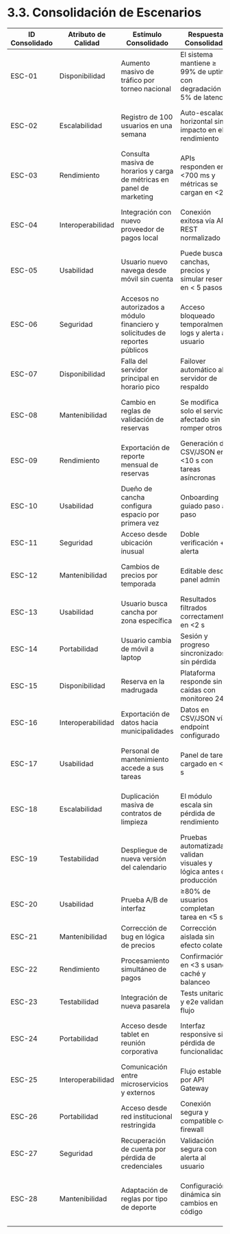 # 3.3. Consolidación de Escenarios


| ID Consolidado | Atributo de Calidad | Estímulo Consolidado                                    | Respuesta Consolidada                                                    | Escenarios Originales | Sustento                                         | Comentarios                                                    |
|---------------|--------------------|--------------------------------------------------------|-------------------------------------------------------------------------|----------------------|-------------------------------------------------|----------------------------------------------------------------|
| ESC-01        | Disponibilidad     | Aumento masivo de tráfico por torneo nacional           | El sistema mantiene ≥ 99% de uptime con degradación < 5% de latencia     | ESCP-01              | Alta concurrencia esperada en eventos deportivos grandes | Prioridad crítica para evitar pérdida de usuarios en picos     |
| ESC-02        | Escalabilidad      | Registro de 100 usuarios en una semana                   | Auto-escalado horizontal sin impacto en el rendimiento                  | ESCP-02              | La plataforma debe poder crecer sin rediseño     | Arquitectura basada en microservicios facilita el escalado     |
| ESC-03        | Rendimiento        | Consulta masiva de horarios y carga de métricas en panel de marketing | APIs responden en <700 ms y métricas se cargan en <2 s                  | ESCP-03, ESCP-27      | Requiere optimización en backend + dashboards    | Se combinan escenarios de carga en reservas y analítica        |
| ESC-04        | Interoperabilidad  | Integración con nuevo proveedor de pagos local           | Conexión exitosa vía API REST normalizado                               | ESCP-04              | SportSync debe operar con múltiples gateways     | Fundamental para expansión nacional con pasarelas locales      |
| ESC-05        | Usabilidad         | Usuario nuevo navega desde móvil sin cuenta              | Puede buscar canchas, precios y simular reserva en < 5 pasos            | ESCP-05              | Accesibilidad temprana mejora conversión          | UX simplificada desde el primer contacto                        |
| ESC-06        | Seguridad          | Accesos no autorizados a módulo financiero y solicitudes de reportes públicos | Acceso bloqueado temporalmente, logs y alerta al usuario               | ESCP-06, ESCP-16      | Se requiere cumplir estándares OWASP              | Incidentes de acceso indebido comprometen datos críticos       |
| ESC-07        | Disponibilidad     | Falla del servidor principal en horario pico             | Failover automático al servidor de respaldo                             | ESCP-07              | Necesario para alta disponibilidad real            | Implementar HA (alta disponibilidad) y balanceo               |
| ESC-08        | Mantenibilidad     | Cambio en reglas de validación de reservas               | Se modifica solo el servicio afectado sin romper otros                  | ESCP-08              | Microservicios y validaciones desacopladas        | Permite adaptarse a cambios normativos o administrativos       |
| ESC-09        | Rendimiento        | Exportación de reporte mensual de reservas               | Generación de CSV/JSON en <10 s con tareas asíncronas                   | ESCP-09              | Requiere procesamiento eficiente en background    | Casos comunes en complejos grandes o municipalidades            |
| ESC-10        | Usabilidad         | Dueño de cancha configura espacio por primera vez        | Onboarding guiado paso a paso                                           | ESCP-10              | Mejora la curva de aprendizaje y reduce errores   | Imprescindible para adopción por usuarios no técnicos          |
| ESC-11        | Seguridad          | Acceso desde ubicación inusual                            | Doble verificación + alerta                                             | ESCP-11              | Protege de secuestro de cuentas                     | Autenticación adaptativa según patrones                         |
| ESC-12        | Mantenibilidad     | Cambios de precios por temporada                          | Editable desde panel admin                                              | ESCP-12              | Debe evitarse hardcodear lógica de precios         | Simplifica operación de canchas con tarifas variables           |
| ESC-13        | Usabilidad         | Usuario busca cancha por zona específica                  | Resultados filtrados correctamente en <2 s                             | ESCP-13              | Búsqueda y filtros efectivos son clave para conversión | Diseño de UX + rendimiento de base de datos                     |
| ESC-14        | Portabilidad       | Usuario cambia de móvil a laptop                          | Sesión y progreso sincronizados sin pérdida                             | ESCP-14              | Flujo multiplataforma debe ser continuo             | Imprescindible para experiencias híbridas                      |
| ESC-15        | Disponibilidad     | Reserva en la madrugada                                   | Plataforma responde sin caídas con monitoreo 24/7                      | ESCP-15              | Complejos operan fuera del horario laboral          | Supervisión activa y redundancia técnica                        |
| ESC-16        | Interoperabilidad  | Exportación de datos hacia municipalidades               | Datos en CSV/JSON vía endpoint configurado                             | ESCP-17              | Municipalidades requieren formatos estándar          | Debe garantizar interoperabilidad con sistemas externos       |
| ESC-17        | Usabilidad         | Personal de mantenimiento accede a sus tareas            | Panel de tareas cargado en <2 s                                        | ESCP-18              | UX simplificada para personal técnico                 | Reduce dependencia de llamadas o mensajes manuales             |
| ESC-18        | Escalabilidad      | Duplicación masiva de contratos de limpieza              | El módulo escala sin pérdida de rendimiento                            | ESCP-19              | El sistema debe adaptarse a ciclos mensuales de alta actividad | Arquitectura desacoplada facilita replicación de registros     |
| ESC-19        | Testabilidad       | Despliegue de nueva versión del calendario               | Pruebas automatizadas validan visuales y lógica antes de producción    | ESCP-20              | Validación previa evita bugs en módulos críticos    | CI/CD con testing completo requerido                            |
| ESC-20        | Usabilidad         | Prueba A/B de interfaz                                   | ≥80% de usuarios completan tarea en <5 s                              | ESCP-21              | UX medible mejora la experiencia                      | Informa decisiones de diseño iterativo                         |
| ESC-21        | Mantenibilidad     | Corrección de bug en lógica de precios                    | Corrección aislada sin efecto colateral                                | ESCP-22              | Modularidad en microservicios clave                   | Minimiza regresiones en producción                              |
| ESC-22        | Rendimiento        | Procesamiento simultáneo de pagos                         | Confirmación en <3 s usando caché y balanceo                           | ESCP-23              | Sistemas financieros requieren alta velocidad          | Optimización con colas o almacenamiento intermedio             |
| ESC-23        | Testabilidad       | Integración de nueva pasarela                             | Tests unitarios y e2e validan flujo                                   | ESCP-24              | Seguridad y confianza en la integración                | Impide errores en cobros y cancelaciones                       |
| ESC-24        | Portabilidad       | Acceso desde tablet en reunión corporativa               | Interfaz responsive sin pérdida de funcionalidad                      | ESCP-25              | Responsive design necesario para stakeholders ejecutivos | Adaptabilidad multi-dispositivo clave                           |
| ESC-25        | Interoperabilidad  | Comunicación entre microservicios y externos             | Flujo estable por API Gateway                                         | ESCP-26              | Esencial para arquitectura distribuida                  | Control de versiones en endpoints                               |
| ESC-26        | Portabilidad       | Acceso desde red institucional restringida               | Conexión segura y compatible con firewall                             | ESCP-28              | VPN o puertos bloqueados no deben impedir operación     | TLS y fallback esenciales                                      |
| ESC-27        | Seguridad          | Recuperación de cuenta por pérdida de credenciales       | Validación segura con alerta al usuario                               | ESCP-29              | Minimiza riesgo de robo de cuentas                        | Flujo de recuperación debe ser robusto                         |
| ESC-28        | Mantenibilidad     | Adaptación de reglas por tipo de deporte                  | Configuración dinámica sin cambios en código                          | ESCP-30              | Personalización sin despliegues                            | Es importante porque ayuda a adaptar las condiciones según lo que se requiera |

